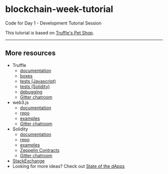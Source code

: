 # blockchain-week-tutorial
Code for Day 1 - Development Tutorial Session

This tutorial is based on [Truffle's Pet Shop](http://truffleframework.com/tutorials/pet-shop).

---

## More resources

* Truffle
  * [documentation](http://truffleframework.com/docs/)
  * [boxes](http://truffleframework.com/boxes/)
  * [tests (Javascript)](http://truffleframework.com/docs/getting_started/javascript-tests)
  * [tests (Solidity)](http://truffleframework.com/docs/getting_started/solidity-tests)
  * [debugging](http://truffleframework.com/docs/getting_started/debugging)
  * [Gitter chatroom](https://gitter.im/ConsenSys/truffle)
* web3.js
  * [documentation](https://web3js.readthedocs.io/en/1.0/index.html)
  * [repo](https://github.com/ethereum/web3.js/tree/develop/)
  * [examples](https://github.com/ethereum/web3.js/tree/develop/example)
  * [Gitter chatroom](https://gitter.im/ethereum/web3.js)
* Solidity
  * [documentation](https://solidity.readthedocs.io/en/v0.4.21/)
  * [repo](https://github.com/ethereum/solidity)
  * [examples](https://solidity.readthedocs.io/en/v0.4.21/solidity-by-example.html)
  * [Zeppelin Contracts](https://github.com/OpenZeppelin/zeppelin-solidity)
  * [Gitter chatroom](https://gitter.im/ethereum/solidity)
* [StackExchange](http://ethereum.stackexchange.com)
* Looking for more ideas? Check out [State of the dApps](http://stateofthedapps.com)
